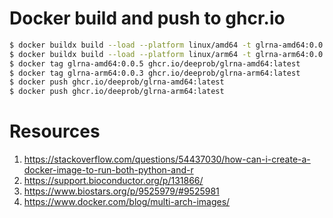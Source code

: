 # Docker build and push to ghcr.io
```bash
$ docker buildx build --load --platform linux/amd64 -t glrna-amd64:0.0.5 -f ./docker/dockerfile .
$ docker buildx build --load --platform linux/arm64 -t glrna-arm64:0.0.3 -f ./docker/dockerfile .
$ docker tag glrna-amd64:0.0.5 ghcr.io/deeprob/glrna-amd64:latest
$ docker tag glrna-arm64:0.0.3 ghcr.io/deeprob/glrna-arm64:latest
$ docker push ghcr.io/deeprob/glrna-amd64:latest
$ docker push ghcr.io/deeprob/glrna-arm64:latest
```

# Resources
1. https://stackoverflow.com/questions/54437030/how-can-i-create-a-docker-image-to-run-both-python-and-r
2. https://support.bioconductor.org/p/131866/
3. https://www.biostars.org/p/9525979/#9525981
4. https://www.docker.com/blog/multi-arch-images/

